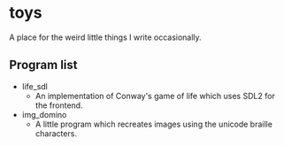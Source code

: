 # toys
A place for the weird little things I write occasionally.

## Program list
* life_sdl
  * An implementation of Conway's game of life which uses SDL2 for the frontend.
* img_domino
  * A little program which recreates images using the unicode braille characters.
